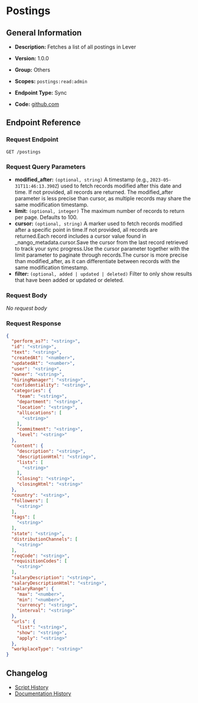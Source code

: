 <!-- BEGIN GENERATED CONTENT -->
# Postings

## General Information

- **Description:** Fetches a list of all postings in Lever

- **Version:** 1.0.0
- **Group:** Others
- **Scopes:** `postings:read:admin`
- **Endpoint Type:** Sync
- **Code:** [github.com](https://github.com/NangoHQ/integration-templates/tree/main/integrations/lever-sandbox/syncs/postings.ts)


## Endpoint Reference

### Request Endpoint

`GET /postings`

### Request Query Parameters

- **modified_after:** `(optional, string)` A timestamp (e.g., `2023-05-31T11:46:13.390Z`) used to fetch records modified after this date and time. If not provided, all records are returned. The modified_after parameter is less precise than cursor, as multiple records may share the same modification timestamp.
- **limit:** `(optional, integer)` The maximum number of records to return per page. Defaults to 100.
- **cursor:** `(optional, string)` A marker used to fetch records modified after a specific point in time.If not provided, all records are returned.Each record includes a cursor value found in _nango_metadata.cursor.Save the cursor from the last record retrieved to track your sync progress.Use the cursor parameter together with the limit parameter to paginate through records.The cursor is more precise than modified_after, as it can differentiate between records with the same modification timestamp.
- **filter:** `(optional, added | updated | deleted)` Filter to only show results that have been added or updated or deleted.

### Request Body

_No request body_

### Request Response

```json
{
  "perform_as?": "<string>",
  "id": "<string>",
  "text": "<string>",
  "createdAt": "<number>",
  "updatedAt": "<number>",
  "user": "<string>",
  "owner": "<string>",
  "hiringManager": "<string>",
  "confidentiality": "<string>",
  "categories": {
    "team": "<string>",
    "department": "<string>",
    "location": "<string>",
    "allLocations": [
      "<string>"
    ],
    "commitment": "<string>",
    "level": "<string>"
  },
  "content": {
    "description": "<string>",
    "descriptionHtml": "<string>",
    "lists": [
      "<string>"
    ],
    "closing": "<string>",
    "closingHtml": "<string>"
  },
  "country": "<string>",
  "followers": [
    "<string>"
  ],
  "tags": [
    "<string>"
  ],
  "state": "<string>",
  "distributionChannels": [
    "<string>"
  ],
  "reqCode": "<string>",
  "requisitionCodes": [
    "<string>"
  ],
  "salaryDescription": "<string>",
  "salaryDescriptionHtml": "<string>",
  "salaryRange": {
    "max": "<number>",
    "min": "<number>",
    "currency": "<string>",
    "interval": "<string>"
  },
  "urls": {
    "list": "<string>",
    "show": "<string>",
    "apply": "<string>"
  },
  "workplaceType": "<string>"
}
```

## Changelog

- [Script History](https://github.com/NangoHQ/integration-templates/commits/main/integrations/lever-sandbox/syncs/postings.ts)
- [Documentation History](https://github.com/NangoHQ/integration-templates/commits/main/integrations/lever-sandbox/syncs/postings.md)

<!-- END  GENERATED CONTENT -->

